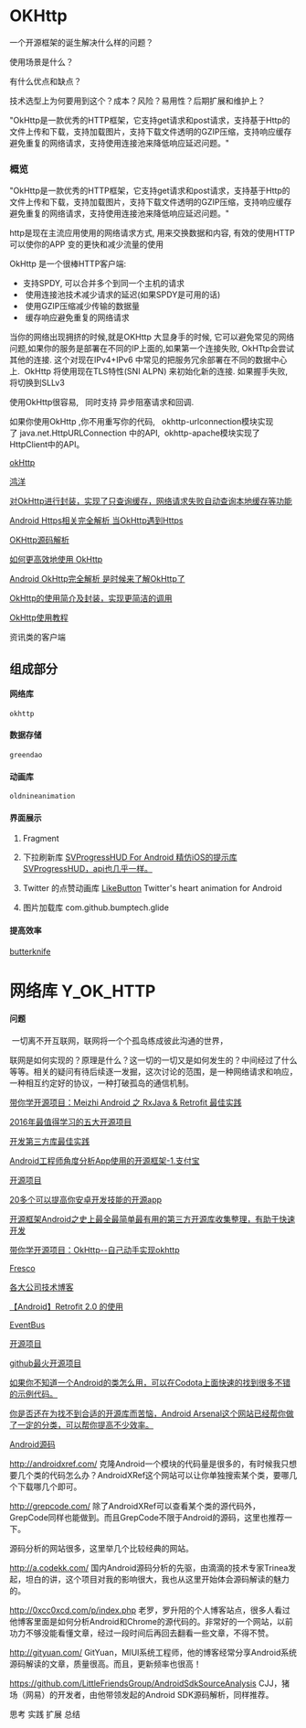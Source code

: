 # OKHttp 

一个开源框架的诞生解决什么样的问题？

使用场景是什么？

有什么优点和缺点？

技术选型上为何要用到这个？成本？风险？易用性？后期扩展和维护上？



"OkHttp是一款优秀的HTTP框架，它支持get请求和post请求，支持基于Http的文件上传和下载，支持加载图片，支持下载文件透明的GZIP压缩，支持响应缓存避免重复的网络请求，支持使用连接池来降低响应延迟问题。"



### 概览

"OkHttp是一款优秀的HTTP框架，它支持get请求和post请求，支持基于Http的文件上传和下载，支持加载图片，支持下载文件透明的GZIP压缩，支持响应缓存避免重复的网络请求，支持使用连接池来降低响应延迟问题。"



http是现在主流应用使用的网络请求方式, 用来交换数据和内容, 有效的使用HTTP可以使你的APP 变的更快和减少流量的使用

OkHttp 是一个很棒HTTP客户端:

- 支持SPDY, 可以合并多个到同一个主机的请求
-  使用连接池技术减少请求的延迟(如果SPDY是可用的话)
-  使用GZIP压缩减少传输的数据量
-  缓存响应避免重复的网络请求

当你的网络出现拥挤的时候,就是OKHttp 大显身手的时候, 它可以避免常见的网络问题,如果你的服务是部署在不同的IP上面的,如果第一个连接失败, OkHTtp会尝试其他的连接. 这个对现在IPv4+IPv6 中常见的把服务冗余部署在不同的数据中心上.  OkHttp 将使用现在TLS特性(SNI ALPN) 来初始化新的连接. 如果握手失败, 将切换到SLLv3

使用OkHttp很容易,   同时支持 异步阻塞请求和回调.

如果你使用OkHttp ,你不用重写你的代码,   okhttp-urlconnection模块实现了 java.net.HttpURLConnection 中的API,  okhttp-apache模块实现了HttpClient中的API。



[okHttp](https://gold.xitu.io/entry/5728441d128fe1006058b6b9)

[鸿洋](http://blog.csdn.net/lmj623565791/article/details/47911083)

[对OkHttp进行封装，实现了只查询缓存，网络请求失败自动查询本地缓存等功能](http://www.jcodecraeer.com/a/anzhuokaifa/androidkaifa/2015/1208/3760.html)

[Android Https相关完全解析 当OkHttp遇到Https](http://www.jcodecraeer.com/a/anzhuokaifa/androidkaifa/2015/0831/3393.html)

[OKHttp源码解析](http://www.jcodecraeer.com/a/anzhuokaifa/androidkaifa/2015/0326/2643.html)

[如何更高效地使用 OkHttp](http://www.jcodecraeer.com/a/anzhuokaifa/androidkaifa/2016/0222/3988.html)

[Android OkHttp完全解析 是时候来了解OkHttp了](http://www.jcodecraeer.com/a/anzhuokaifa/androidkaifa/2015/0824/3355.html)

[OkHttp的使用简介及封装，实现更简洁的调用](http://www.jcodecraeer.com/a/anzhuokaifa/androidkaifa/2016/0105/3831.html)

[OkHttp使用教程](http://www.jcodecraeer.com/a/anzhuokaifa/androidkaifa/2015/0106/2275.html)

资讯类的客户端

## 组成部分
#### 网络库
    okhttp
#### 数据存储
    greendao
#### 动画库
    oldnineanimation

#### 界面展示
1. Fragment


2. 下拉刷新库
[SVProgressHUD For Android 精仿iOS的提示库 SVProgressHUD，api也几乎一样。](https://github.com/saiwu-bigkoo/Android-SVProgressHUD)

3. Twitter 的点赞动画库
[LikeButton](https://github.com/jd-alexander/LikeButton)
Twitter's heart animation for Android

4. 图片加载库 com.github.bumptech.glide

#### 提高效率
[butterknife](http://jakewharton.github.io/butterknife/)

# 网络库 Y_OK_HTTP

#### 问题

​	一切离不开互联网，联网将一个个孤岛练成彼此沟通的世界，

联网是如何实现的？原理是什么？这一切的一切又是如何发生的？中间经过了什么等等。相关的疑问有待后续逐一发掘，这次讨论的范围，是一种网络请求和响应，一种相互约定好的协议，一种打破孤岛的通信机制。

[带你学开源项目：Meizhi Android 之 RxJava & Retrofit 最佳实践](http://android.jobbole.com/82737/)

[2016年最值得学习的五大开源项目](http://www.jianshu.com/p/8180cc105f01)

[开发第三方库最佳实践](http://www.jianshu.com/p/0aacd419cb7e#)

[Android工程师角度分析App使用的开源框架-1.支付宝](http://yeungeek.com/2017/02/05/Android%E5%B7%A5%E7%A8%8B%E5%B8%88%E8%A7%92%E5%BA%A6%E5%88%86%E6%9E%90App%E4%BD%BF%E7%94%A8%E7%9A%84%E5%BC%80%E6%BA%90%E6%A1%86%E6%9E%B6-1.%E6%94%AF%E4%BB%98%E5%AE%9D/)

[开源项目](http://www.trinea.cn/android/android-open-project-analysis-phase1/)

[20多个可以提高你安卓开发技能的开源app](http://www.jcodecraeer.com/a/anzhuokaifa/androidkaifa/2017/0214/7114.html)

[开源框架Android之史上最全最简单最有用的第三方开源库收集整理，有助于快速开发](http://www.tuicool.com/articles/jyA3MrU/)

[带你学开源项目：OkHttp--自己动手实现okhttp](https://wingjay.com/2016/07/21/%E5%B8%A6%E4%BD%A0%E5%AD%A6%E5%BC%80%E6%BA%90%E9%A1%B9%E7%9B%AE%EF%BC%9AOkHttp-%E8%87%AA%E5%B7%B1%E5%8A%A8%E6%89%8B%E5%AE%9E%E7%8E%B0okhttp/?hmsr=toutiao.io&utm_medium=toutiao.io&utm_source=toutiao.io)



[Fresco](./android_opensource_fresco.md)

[各大公司技术博客](http://asteam.cc/index.php/archives/10/?hmsr=toutiao.io&utm_medium=toutiao.io&utm_source=toutiao.io)


[【Android】Retrofit 2.0 的使用](http://www.jianshu.com/p/7efdc3477269)

[EventBus](./android_eventbus.md)

[开源项目](http://skyseraph.com/2015/11/30/Android/%E5%AE%8C%E6%95%B4%E5%BC%80%E6%BA%90%E9%A1%B9%E7%9B%AE%E8%8D%9F%E8%90%83%EF%BC%88Android%E7%AF%87%EF%BC%89/)

[github最火开源项目](http://www.csdn.net/tag/%E6%9C%80%E5%8F%97%E6%AC%A2%E8%BF%8E%E7%9A%84%E5%BC%80%E6%BA%90%E9%A1%B9%E7%9B%AE/news)



[如果你不知道一个Android的类怎么用，可以在Codota上面快速的找到很多不错的示例代码。](https://www.codota.com/)

[你是否还在为找不到合适的开源库而苦恼，Android Arsenal这个网站已经帮你做了一定的分类，可以帮你提高不少效率。](https://android-arsenal.com/)

[Android源码](https://android.googlesource.com/)

http://androidxref.com/
克隆Android一个模块的代码量是很多的，有时候我只想要几个类的代码怎么办？AndroidXRef这个网站可以让你单独搜索某个类，要哪几个下载哪几个即可。

http://grepcode.com/
除了AndroidXRef可以查看某个类的源代码外，GrepCode同样也能做到。而且GrepCode不限于Android的源码，这里也推荐一下。


源码分析的网站很多，这里举几个比较经典的网站。

http://a.codekk.com/
国内Android源码分析的先驱，由滴滴的技术专家Trinea发起，坦白的讲，这个项目对我的影响很大，我也从这里开始体会源码解读的魅力的。

http://0xcc0xcd.com/p/index.php
老罗，罗升阳的个人博客站点，很多人看过他博客里面是如何分析Android和Chrome的源代码的。非常好的一个网站，以前功力不够没能看懂文章，经过一段时间后再回去翻看一些文章，不得不赞。

http://gityuan.com/
GitYuan，MIUI系统工程师，他的博客经常分享Android系统源码解读的文章，质量很高。而且，更新频率也很高！

https://github.com/LittleFriendsGroup/AndroidSdkSourceAnalysis
CJJ，猪场（网易）的开发者，由他带领发起的Android SDK源码解析，同样推荐。

思考
实践
扩展
总结





